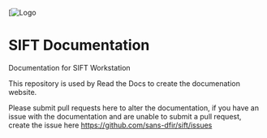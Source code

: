 [![Logo](https://digital-forensics.sans.org/images/sift.png)

# SIFT Documentation

Documentation for SIFT Workstation

This repository is used by Read the Docs to create the documenation website.

Please submit pull requests here to alter the documentation, if you have an issue with the documentation and are unable to submit a pull request, create the issue here https://github.com/sans-dfir/sift/issues
